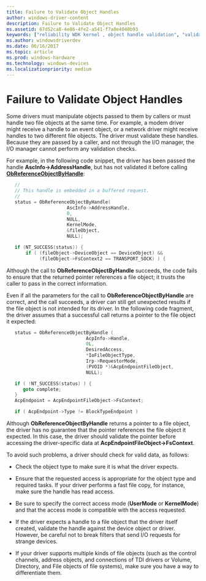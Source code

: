 ```yaml
---
title: Failure to Validate Object Handles
author: windows-driver-content
description: Failure to Validate Object Handles
ms.assetid: 67d52ca8-4e86-4fe2-a541-f7a0e4040b93
keywords: ["reliability WDK kernel , object handle validation", "validation failures WDK kernel", "object handles WDK kernel"]
ms.author: windowsdriverdev
ms.date: 06/16/2017
ms.topic: article
ms.prod: windows-hardware
ms.technology: windows-devices
ms.localizationpriority: medium
---
```


# Failure to Validate Object Handles





Some drivers must manipulate objects passed to them by callers or must handle two file objects at the same time. For example, a modem driver might receive a handle to an event object, or a network driver might receive handles to two different file objects. The driver must validate these handles. Because they are passed by a caller, and not through the I/O manager, the I/O manager cannot perform any validation checks.

For example, in the following code snippet, the driver has been passed the handle **AscInfo-&gt;AddressHandle**, but has not validated it before calling [**ObReferenceObjectByHandle**](https://msdn.microsoft.com/library/windows/hardware/ff558679):

```cpp
   //
   // This handle is embedded in a buffered request.
   //
   status = ObReferenceObjectByHandle(
                      AscInfo->AddressHandle,
                      0,
                      NULL,
                      KernelMode,
                      &fileObject,
                      NULL);

   if (NT_SUCCESS(status)) {
       if ( (fileObject->DeviceObject == DeviceObject) &&
            (fileObject->FsContext2 == TRANSPORT_SOCK) ) {
```

Although the call to **ObReferenceObjectByHandle** succeeds, the code fails to ensure that the returned pointer references a file object; it trusts the caller to pass in the correct information.

Even if all the parameters for the call to **ObReferenceObjectByHandle** are correct, and the call succeeds, a driver can still get unexpected results if the file object is not intended for its driver. In the following code fragment, the driver assumes that a successful call returns a pointer to the file object it expected:

```cpp
   status = ObReferenceObjectByHandle (
                             AcpInfo->Handle,
                             0L,
                             DesiredAccess,
                             *IoFileObjectType,
                             Irp->RequestorMode,
                             (PVOID *)&AcpEndpointFileObject,
                             NULL);

   if ( !NT_SUCCESS(status) ) {
      goto complete;
   }
   AcpEndpoint = AcpEndpointFileObject->FsContext;

   if ( AcpEndpoint->Type != BlockTypeEndpoint ) 
```

Although **ObReferenceObjectByHandle** returns a pointer to a file object, the driver has no guarantee that the pointer references the file object it expected. In this case, the driver should validate the pointer before accessing the driver-specific data at **AcpEndpointFileObject-&gt;FsContext**.

To avoid such problems, a driver should check for valid data, as follows:

-   Check the object type to make sure it is what the driver expects.

-   Ensure that the requested access is appropriate for the object type and required tasks. If your driver performs a fast file copy, for instance, make sure the handle has read access.

-   Be sure to specify the correct access mode (**UserMode** or **KernelMode**) and that the access mode is compatible with the access requested.

-   If the driver expects a handle to a file object that the driver itself created, validate the handle against the device object or driver. However, be careful not to break filters that send I/O requests for strange devices.

-   If your driver supports multiple kinds of file objects (such as the control channels, address objects, and connections of TDI drivers or Volume, Directory, and File objects of file systems), make sure you have a way to differentiate them.

 

 





